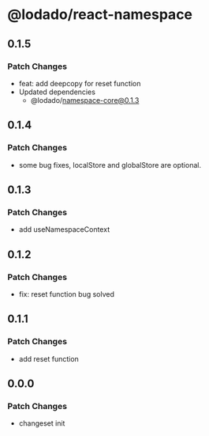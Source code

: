 # @lodado/react-namespace

## 0.1.5

### Patch Changes

- feat: add deepcopy for reset function
- Updated dependencies
  - @lodado/namespace-core@0.1.3

## 0.1.4

### Patch Changes

- some bug fixes, localStore and globalStore are optional.

## 0.1.3

### Patch Changes

- add useNamespaceContext

## 0.1.2

### Patch Changes

- fix: reset function bug solved

## 0.1.1

### Patch Changes

- add reset function

## 0.0.0

### Patch Changes

- changeset init

